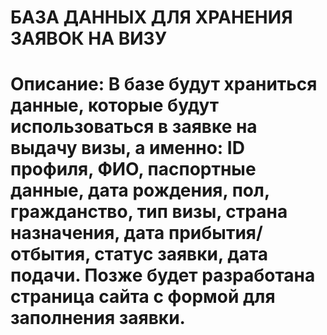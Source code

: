 <h1> БАЗА ДАННЫХ ДЛЯ ХРАНЕНИЯ ЗАЯВОК НА ВИЗУ<h1>
  Описание:
		В базе будут храниться данные, которые будут использоваться в заявке на выдачу визы, 
    а именно: ID профиля, ФИО, паспортные данные, дата рождения, пол, гражданство, тип визы, 
    страна назначения, дата прибытия/отбытия, статус заявки, дата подачи. 
  Позже будет разработана страница сайта с формой для заполнения заявки. 
